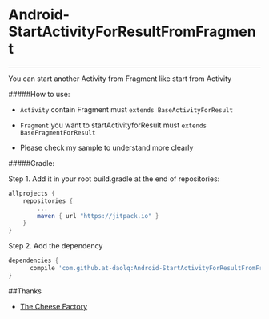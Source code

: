 # Android-StartActivityForResultFromFragment
------------------------------------------------------------------------

You can start another Activity from Fragment like start from Activity

#####How to use:

- ``Activity`` contain Fragment must ``extends BaseActivityForResult``
- ``Fragment`` you want to startActivityforResult must ``extends BaseFragmentForResult``

- Please check my sample to understand more clearly

#####Gradle:

Step 1. Add it in your root build.gradle at the end of repositories:

```gradle
allprojects {
	repositories {
		...
		maven { url "https://jitpack.io" }
	}
}
```

Step 2. Add the dependency
```gradle
dependencies {
	  compile 'com.github.at-daolq:Android-StartActivityForResultFromFragment:V1.0'
}
```

##Thanks
- [The Cheese Factory](https://inthecheesefactory.com/blog/how-to-fix-nested-fragment-onactivityresult-issue/en)
